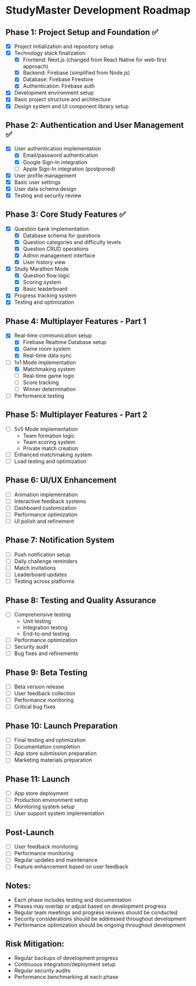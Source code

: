 # StudyMaster Development Roadmap

## Phase 1: Project Setup and Foundation ✅
- [x] Project initialization and repository setup
- [x] Technology stack finalization
  - [x] Frontend: Next.js (changed from React Native for web-first approach)
  - [x] Backend: Firebase (simplified from Node.js)
  - [x] Database: Firebase Firestore
  - [x] Authentication: Firebase auth
- [x] Development environment setup
- [x] Basic project structure and architecture
- [x] Design system and UI component library setup

## Phase 2: Authentication and User Management ✅
- [x] User authentication implementation
  - [x] Email/password authentication
  - [x] Google Sign-In integration
  - [ ] Apple Sign-In integration (postponed)
- [x] User profile management
- [x] Basic user settings
- [x] User data schema design
- [x] Testing and security review

## Phase 3: Core Study Features ✅
- [x] Question bank implementation
  - [x] Database schema for questions
  - [x] Question categories and difficulty levels
  - [x] Question CRUD operations
  - [x] Admin management interface
  - [x] User history view
- [x] Study Marathon Mode
  - [x] Question flow logic
  - [x] Scoring system
  - [x] Basic leaderboard
- [x] Progress tracking system
- [x] Testing and optimization

## Phase 4: Multiplayer Features - Part 1
- [x] Real-time communication setup
  - [x] Firebase Realtime Database setup
  - [x] Game room system
  - [x] Real-time data sync
- [ ] 1v1 Mode implementation
  - [x] Matchmaking system
  - [ ] Real-time game logic
  - [ ] Score tracking
  - [ ] Winner determination
- [ ] Performance testing

## Phase 5: Multiplayer Features - Part 2
- [ ] 5v5 Mode implementation
  - Team formation logic
  - Team scoring system
  - Private match creation
- [ ] Enhanced matchmaking system
- [ ] Load testing and optimization

## Phase 6: UI/UX Enhancement 
- [ ] Animation implementation
- [ ] Interactive feedback systems
- [ ] Dashboard customization
- [ ] Performance optimization
- [ ] UI polish and refinement

## Phase 7: Notification System 
- [ ] Push notification setup
- [ ] Daily challenge reminders
- [ ] Match invitations
- [ ] Leaderboard updates
- [ ] Testing across platforms

## Phase 8: Testing and Quality Assurance 
- [ ] Comprehensive testing
  - Unit testing
  - Integration testing
  - End-to-end testing
- [ ] Performance optimization
- [ ] Security audit
- [ ] Bug fixes and refinements

## Phase 9: Beta Testing 
- [ ] Beta version release
- [ ] User feedback collection
- [ ] Performance monitoring
- [ ] Critical bug fixes

## Phase 10: Launch Preparation 
- [ ] Final testing and optimization
- [ ] Documentation completion
- [ ] App store submission preparation
- [ ] Marketing materials preparation

## Phase 11: Launch 
- [ ] App store deployment
- [ ] Production environment setup
- [ ] Monitoring system setup
- [ ] User support system implementation

## Post-Launch 
- [ ] User feedback monitoring
- [ ] Performance monitoring
- [ ] Regular updates and maintenance
- [ ] Feature enhancement based on user feedback

## Notes:
- Each phase includes testing and documentation
- Phases may overlap or adjust based on development progress
- Regular team meetings and progress reviews should be conducted
- Security considerations should be addressed throughout development
- Performance optimization should be ongoing throughout development

## Risk Mitigation:
- Regular backups of development progress
- Continuous integration/deployment setup
- Regular security audits
- Performance benchmarking at each phase
